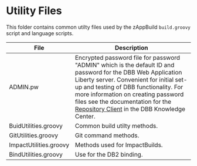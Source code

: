 # Utility Files
This folder contains common utilty files used by the zAppBuild `build.groovy` script and language scripts.

File | Description
--- | --- 
ADMIN.pw | Encrypted password file for password "ADMIN" which is the default ID and password for the DBB Web Application Liberty server.  Convenient for initial set-up and testing of DBB functionality.  For more information on creating password files see the documentation for the [Repository Client](https://www.ibm.com/support/knowledgecenter/SS6T76_1.0.4/buildresult.html#repository-client) in the DBB Knowledge Center.
BuidUtilities.groovy | Common build utilty methods.
GitUtilities.groovy | Git command methods.
ImpactUtilities.groovy | Methods used for ImpactBuilds.
BindUtilities.groovy | Use for the DB2 binding.

